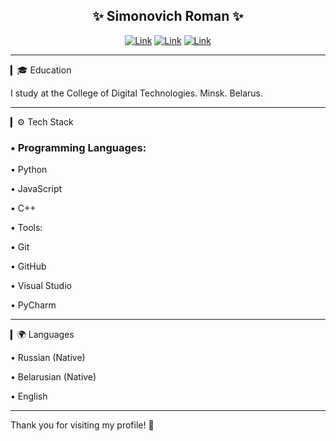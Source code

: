 
<div align="center">
  
  <h2>✨ Simonovich Roman ✨</h2>
  
</div>

<div align="center">
  
  [![Link](https://img.shields.io/badge/telegram-goppi-blue?style=for-the-badge&color=%2300b2ff)](mailto:dev.dionisiu.brovka@gmail.com) 
  [![Link](https://img.shields.io/badge/github-DIONISIU_BROVKA-blue?style=for-the-badge&color=%234925bb)](mailto:dev.dionisiu.brovka@gmail.com)
  [![Link](https://img.shields.io/badge/email-dev.dionisiu.brovka%40gmail.com-green?style=for-the-badge)](mailto:dev.dionisiu.brovka@gmail.com)
</div>

--- 

▎🎓 Education

I study at the College of Digital Technologies. Minsk. Belarus.

---

▎⚙️ Tech Stack

### • Programming Languages:

  • Python

  • JavaScript

  • C++

• Tools:

  • Git

  • GitHub

  • Visual Studio

  • PyCharm

---

▎🌍 Languages

• Russian (Native)

• Belarusian (Native)

• English

---

Thank you for visiting my profile! 🚀
